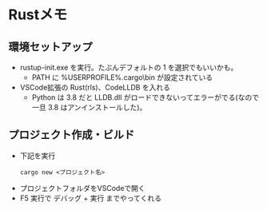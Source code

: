 ﻿# Rustメモ

## 環境セットアップ
* rustup-init.exe を実行。たぶんデフォルトの 1 を選択でもいいかも。
    - PATH に %USERPROFILE%\.cargo\bin が設定されている
* VSCode拡張の Rust(rls)、CodeLLDB を入れる
    - Python は 3.8 だと LLDB.dll がロードできないってエラーがでる(なので一旦 3.8 はアンインストールした)。

## プロジェクト作成・ビルド
* 下記を実行
    ```
    cargo new <プロジェクト名>
    ```
* プロジェクトフォルダをVSCodeで開く
* F5 実行で デバッグ + 実行 までやってくれる